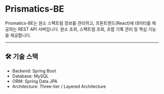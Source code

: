 # Prismatics-BE

Prismatics-BE는 원소 스펙트럼 정보를 관리하고, 프론트엔드(React)에 데이터를 제공하는 REST API 서버입니다.
원소 조회, 스펙트럼 조회, 조합 기록 관리 등 핵심 기능을 제공합니다.

---

## 🛠 기술 스택
- Backend: Spring Boot 
- Database: MySQL
- ORM: Spring Data JPA
- Architecture: Three-tier / Layered Architecture